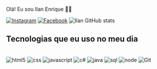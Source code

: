 Olá! Eu sou Ilan Enrique ✌🏽

[![Instagram](https://img.shields.io/badge/Instagram-E4405F?style=for-the-badge&logo=instagram&logoColor=white)](https://www.instagram.com/ele_filho_amore)
[![Facebook](https://img.shields.io/badge/Facebook-1877F2?style=for-the-badge&logo=facebook&logoColor=white)](https://www.facebook.com/ilanelmalo)
![Ilan GitHub stats](https://github-readme-stats.vercel.app/api?username=ilanshalom&show_icons=true&theme=dracula)

## Tecnologias que eu uso no meu dia

<div style="display: inline_block"><br/>	
  <img align="center" alt="html5" src="https://img.shields.io/badge/HTML5-E34F26?style=for-the-badge&logo=html5&logoColor=white"/>
  <img align="center" alt="css" src="https://img.shields.io/badge/CSS-239120?&style=for-the-badge&logo=css3&logoColor=white"/>
  <img align="center" alt="javascript" src="https://img.shields.io/badge/JavaScript-F7DF1E?style=for-the-badge&logo=javascript&logoColor=black"/>
  <img align="center" alt="c#" src="https://img.shields.io/badge/C%23-239120?style=for-the-badge&logo=c-sharp&logoColor=white"/>
   <img align="center" alt="java" src="(https://img.shields.io/badge/Java-007396?style=for-the-badge&logo=java&logoColor=white)"/>
   <img align="center" alt="sql" src="https://img.shields.io/badge/C%23-239120?style=for-the-badge&logo=c-sharp&logoColor=white"/>
   <img align="center" alt="node" src="https://img.shields.io/badge/C%23-239120?style=for-the-badge&logo=c-sharp&logoColor=white"/>
   <img align="center" alt="Git" src="https://img.shields.io/badge/C%23-239120?style=for-the-badge&logo=c-sharp&logoColor=white"/>
   
  
</div><br>
